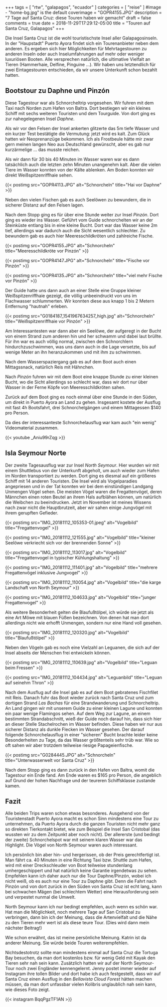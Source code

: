 +++
tags = [
    "rtw",
    "galapagos",
    "ecuador"
    ]
categories = [
    "reise"
]
#image - "home-bg.jpg" is the default
coverimage = "GOPR4155.JPG"
description = "7 Tage auf Santa Cruz: diese Touren haben wir gemacht"
draft = false
comments = true
date = 2018-11-29T17:29:12-05:00
title = "Touren auf Santa Cruz, Galapagos"
+++

Die Insel Santa Cruz ist die wohl touristischste Insel aller Galapagosinseln. In der "Haupstadt" Puerto Ayora findet sich ein Tourenanbieter neben dem anderen. Es ergeben sich hier Möglichkeiten für Mehrtagestouren zu anderen Inseln oder auch Inselumfahrungen auf mehr oder weniger luxuriösen Booten. Alle versprechen natürlich, die ultimative Vielfalt an Tieren (Hammerhaie, Delfine, Pinguine ...). Wir haben uns letztendlich für zwei Eintagestouren entschieden, da wir unsere Unterkunft schon bezahlt hatten.

## Bootstour zu Daphne und Pinzón

Diese Tagestour war als Schnorcheltrip vorgesehen. Wir fuhren mit dem Taxi nach Norden zum Hafen von Baltra. Dort bestiegen wir ein kleines Schiff mit sechs weiteren Touristen und dem Tourguide. Von dort ging es zur nahegelegenen Insel _Daphne_.

Als wir vor den Felsen der Insel ankerten glitzerte das 5m tiefe Wasser und ein kurzer Test bestätigte die Vermutung: jetzt wird es kalt. Zum Glück hatten wir Neoprenanzüge bekommen. Ich als Frostbeule hätte mir zwar gern meinen langen Neo aus Deutschland gewünscht, aber es gab nur kurzärmelige ... das musste reichen.

Als wir dann für 30 bis 40 Minuten im Wasser waren war es dann tatsächlich auch die letzten zehn Minuten unangenehm kalt. Aber die vielen Tiere im Wasser konnten von der Kälte ablenken. Am Boden konnten wir direkt Weißspitzenriffhaie sehen. 

{{< postimg src="GOPR4113.JPG" alt="Schnorcheln" title="Hai vor Daphne" >}}

Neben den vielen Fischen gab es auch Seelöwen zu bewundern, die in sicherer Distanz auf den Felsen lagen.

Nach dem Stopp ging es für über eine Stunde weiter zur Insel _Pinzón_. Dort ging es wieder ins Wasser. Geführt vom Guide schnorchelten wir an der Steinküste entlang bis in eine kleine Bucht. Dort war das Wasser keine 2m tief, allerdings war dadurch auch die Sicht wesentlich schlechter. Zu bewundern gab es auch hier Meeresschildkröten und zahlreiche Fische. 

{{< postimg src="GOPR4155.JPG" alt="Schnorcheln" title="Meeresschildkröte vor Pinzón" >}}

{{< postimg src="GOPR4147.JPG" alt="Schnorcheln" title="Fische vor Pinzón" >}}

{{< postimg src="GOPR4135.JPG" alt="Schnorcheln" title="viel mehr Fische vor Pinzón" >}}

Der Guide hatte uns dann auch an einer Stelle eine Gruppe kleiner Weißspitzenriffhaie gezeigt, die völlig unbeeindruckt von uns im Flachwasser schlummerten. Wir konnten diese aus knapp 1 bis 2 Metern Entfernung "hautnah" erleben.

{{< postimg src="G0184187_1541967634257_high.jpg" alt="Schnorcheln" title="Weißspitzenriffhaie vor Pinzón" >}}

Am Interessantesten war dann aber ein Seelöwe, der aufgeregt in der Bucht von einem Strand zum anderen hin und her schwamm und dabei laut brüllte. Für ihn war es auch völlig normal, zwischen den Schnorchlern hindurchzuschwimmen, was uns dann auch in die Lage versetzte, bis auf wenige Meter an ihn heranzukommen und mit ihm zu schwimmen.

Nach dem Wasserspaziergang gab es auf dem Boot auch einen Mittagssnack, natürlich Reis mit Hähnchen.

Nach _Pinzón_ fuhren wir mit dem Boot eine knappe Stunde zu einer kleinen Bucht, wo die Sicht allerdings so schlecht war, dass wir dort nur über Wasser in der Ferne Köpfe von Meeresschildkröten sahen.

Zurück auf dem Boot ging es noch einmal über eine Stunde in den Süden, um direkt in Puerto Ayora an Land zu gehen. Insgesamt kostete der Ausflug mit fast 4h Bootsfahrt, drei Schnorchelgängen und einem Mittagessen $140 pro Person.

Da dies der interessanteste Schnorchelausflug war kam auch "ein wenig" Videomaterial zusammen.

{{< youtube _Aniu99rZqg >}}

## Isla Seymour Norte

Der zweite Tagesausflug war zur Insel _North Seymour_. Hier wurden wir mit einem Shuttlebus von der Unterkunft abgeholt, um auch wieder zum Hafen im Norden transportiert zu werden. Dort ging es diesmal auf ein größeres Schiff mit 14 anderen Touristen. Die Insel wird als Vogelparadies angepriesen und in der Tat konnten wir bei dem einstündigen Landgang Unmengen Vögel sehen. Die meisten Vögel waren die Fregattenvögel, deren Männchen einen roten Beutel an ihrem Hals aufblähen können, um natürlich die Weibchen zu beeindrucken. Jetzt im November ist meines Wissens nach zwar nicht die Hauptbrutzeit, aber wir sahen einige Jungvögel mit ihrem gerupften Gefieder.

{{< postimg src="IMG_20181112_105353-01.jpeg" alt="Vogelbild" title="Fregattenvogel" >}}

{{< postimg src="IMG_20181112_121555.jpg" alt="Vogelbild" title="kleiner Seelöwe verkriecht sich vor der brennenden Sonne" >}}

{{< postimg src="IMG_20181112_113017.jpg" alt="Vogelbild" title="Fregattenvogel in typischer Kühlungshaltung" >}}

{{< postimg src="IMG_20181112_111401.jpg" alt="Vogelbild" title="mehrere Fregattenvögel inklusive Jungvogel" >}}

{{< postimg src="IMG_20181112_110054.jpg" alt="Vogelbild" title="die karge Landschaft von North Seymour" >}}

{{< postimg src="IMG_20181112_104633.jpg" alt="Vogelbild" title="junger Fregattenvogel" >}}


Als weitere Besonderheit gelten die Blaufußtölpel, ich würde sie jetzt als eine Art Möwe mit blauen Füßen bezeichnen. Von denen hat man dort allerdings nicht wie erhofft Unmengen, sondern nur eine Hand voll gesehen.

{{< postimg src="IMG_20181112_120320.jpg" alt="Vogelbild" title="Blaufußtölpel" >}}

Neben den Vögeln gab es noch eine Vielzahl an Leguanen, die sich auf der Insel abseits der Menschen frei entwickeln können.

{{< postimg src="IMG_20181112_110639.jpg" alt="Vogelbild" title="Leguan beim Fressen" >}}

{{< postimg src="IMG_20181112_104434.jpg" alt="Leguanbild" title="Leguan auf seinehm Thron" >}}

Nach dem Ausflug auf die Insel gab es auf dem Boot gebratenes Fischfilet mit Reis. Danach fuhr das Boot wieder zurück nach Santa Cruz und zum dortigen Strand _Las Bachas_ für eine Strandwanderung und Schnorcheltrip. An Land gingen wir mit unserem Guide zu einer kleinen Lagune und konnten ein paar wenige Flamingos sehen. Auf dem Weg zur Lagune, an einem bestimmten Strandabschnitt, wieß der Guide noch darauf hin, dass sich hier an dieser Stelle Stachelrochen im Wasser befinden. Diese haben wir nur aus sicherer Distanz als dunkle Flecken im Wasser gesehen. Der darauf folgende Schnorchelausflug in einer "sicheren" Bucht brachte leider keine Besonderheiten zu Tage, da das Wasser größtenteils sehr trüb war. Wie so oft sahen wir aber trotzdem teilweise riesige Papageienfische.

{{< postimg src="G0284445.JPG" alt="Schnorcheln" title="Unterwasserwelt vor Santa Cruz" >}}

Nach dem Stopp ging es dann zurück in den Hafen von Baltra, womit die Tagestour ein Ende fand. Am Ende waren es $165 pro Person, die angeblich auf Grund der hohen Nachfrage und der teureren Schiffsklasse zustande kamen.

## Fazit

Alle beiden Trips waren schon etwas besonderes. Ausgehend von der Touristenstadt Puerto Ayora macht es schon Sinn mindestens eine Tour zu unternehmen, da Puerto Ayora durch die ganzen Touristen nicht mehr ganz so direkten Tierkontakt bietet, wie zum Beispiel die Insel San Cristobal (das wussten wir zu dem Zeitpunkt aber noch nicht). Der allererste (und bedingt der zweite) Schnorchelspot war mit seinem klaren Wasser war das Highlight. Die Vögel von North Seymour waren auch interessant. 

Ich persönlich bin aber hin- und hergerissen, ob der Preis gerechtfertigt ist. Man fährt ca. 40 Minuten in eine Richtung Taxi bzw. Shuttle zum Hafen, wird mit einer Dreckschleuder von Boot teilweise stundenlang umhergeschippert und hat natürlich keine Garantie irgendetwas zu sehen. Empfehlen kann ich daher auch nur die Tour Daphne/Pinzón, wobei ich nicht weiß, ob es auch nur eine Tour zu Daphne gibt. Denn die Fahrt nach Pinzón und von dort zurück in den Süden von Santa Cruz ist echt lang, kann bei schwachen Mägen (bei schlechtem Wetter) eine Herausforderung sein und verpestet nunmal die Umwelt. 

North Seymour kann ich nur bedingt empfehlen, auch wenn es schön war. Hat man die Möglichkeit, noch mehrere Tage auf San Cristobal zu verbringen, dann bin ich der Meinung, dass die Artenvielfalt und die Nähe zu den Tieren mehr wert ist als diese teure Tour. (Dies wird dann mein nächster Beitrag!)

Wie schon erwähnt, das ist meine persönliche Meinung. Katrin ist da anderer Meinung. Sie würde beide Touren weiterempfehlen.

Nichtsdestotrotz sollte man mindestens einmal auf Santa Cruz die Tortuga Bay besuchen, da man dort kostenlos bzw. für wenig Geld mit Kayak den Tieren sehr nah sein kann. Zusätzlich hatten wir auf der North Seymour-Tour noch zwei Engländer kennengelernt. Jenny postet immer wieder auf Instagram ihre tollen Bilder und dort habe ich auch festgestellt, dass wir auf Santa Cruz einen Ausflug in den _Bellavista Cloud Forest_ hätten machen müssen, da man dort unfassbar vielen Kolibris unglaublich nah sein kann, wie dieses Foto zeigt.

{{< instagram BqqPgzTF1AN >}}